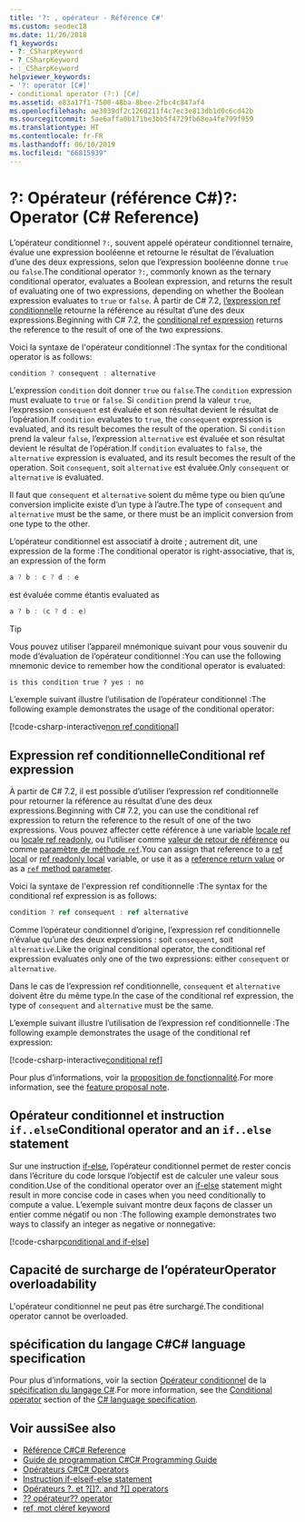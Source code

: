 ```yaml
---
title: '?: , opérateur - Référence C#'
ms.custom: seodec18
ms.date: 11/20/2018
f1_keywords:
- ?:_CSharpKeyword
- ?_CSharpKeyword
- :_CSharpKeyword
helpviewer_keywords:
- '?: operator [C#]'
- conditional operator (?:) [C#]
ms.assetid: e83a17f1-7500-48ba-8bee-2fbc4c847af4
ms.openlocfilehash: ae3039df2c1260211f4c7ec3e813db1d0c6cd42b
ms.sourcegitcommit: 5ae6affa0b171be3bb5f4729fb68ea4fe799f959
ms.translationtype: HT
ms.contentlocale: fr-FR
ms.lasthandoff: 06/10/2019
ms.locfileid: "66815939"
---
```

# <a name="-operator-c-reference"></a><span data-ttu-id="dd81d-102">?: Opérateur (référence C#)</span><span class="sxs-lookup"><span data-stu-id="dd81d-102">?: Operator (C# Reference)</span></span>

<span data-ttu-id="dd81d-103">L’opérateur conditionnel `?:`, souvent appelé opérateur conditionnel ternaire, évalue une expression booléenne et retourne le résultat de l’évaluation d’une des deux expressions, selon que l’expression booléenne donne `true` ou `false`.</span><span class="sxs-lookup"><span data-stu-id="dd81d-103">The conditional operator `?:`, commonly known as the ternary conditional operator, evaluates a Boolean expression, and returns the result of evaluating one of two expressions, depending on whether the Boolean expression evaluates to `true` or `false`.</span></span> <span data-ttu-id="dd81d-104">À partir de C# 7.2, [l’expression ref conditionnelle](#conditional-ref-expression) retourne la référence au résultat d’une des deux expressions.</span><span class="sxs-lookup"><span data-stu-id="dd81d-104">Beginning with C# 7.2, the [conditional ref expression](#conditional-ref-expression) returns the reference to the result of one of the two expressions.</span></span>

<span data-ttu-id="dd81d-105">Voici la syntaxe de l'opérateur conditionnel :</span><span class="sxs-lookup"><span data-stu-id="dd81d-105">The syntax for the conditional operator is as follows:</span></span>

```csharp
condition ? consequent : alternative
```

<span data-ttu-id="dd81d-106">L'expression `condition` doit donner `true` ou `false`.</span><span class="sxs-lookup"><span data-stu-id="dd81d-106">The `condition` expression must evaluate to `true` or `false`.</span></span> <span data-ttu-id="dd81d-107">Si `condition` prend la valeur `true`, l’expression `consequent` est évaluée et son résultat devient le résultat de l’opération.</span><span class="sxs-lookup"><span data-stu-id="dd81d-107">If `condition` evaluates to `true`, the `consequent` expression is evaluated, and its result becomes the result of the operation.</span></span> <span data-ttu-id="dd81d-108">Si `condition` prend la valeur `false`, l’expression `alternative` est évaluée et son résultat devient le résultat de l’opération.</span><span class="sxs-lookup"><span data-stu-id="dd81d-108">If `condition` evaluates to `false`, the `alternative` expression is evaluated, and its result becomes the result of the operation.</span></span> <span data-ttu-id="dd81d-109">Soit `consequent`, soit `alternative` est évaluée.</span><span class="sxs-lookup"><span data-stu-id="dd81d-109">Only `consequent` or `alternative` is evaluated.</span></span>

<span data-ttu-id="dd81d-110">Il faut que `consequent` et `alternative` soient du même type ou bien qu’une conversion implicite existe d’un type à l’autre.</span><span class="sxs-lookup"><span data-stu-id="dd81d-110">The type of `consequent` and `alternative` must be the same, or there must be an implicit conversion from one type to the other.</span></span>

<span data-ttu-id="dd81d-111">L’opérateur conditionnel est associatif à droite ; autrement dit, une expression de la forme :</span><span class="sxs-lookup"><span data-stu-id="dd81d-111">The conditional operator is right-associative, that is, an expression of the form</span></span>

```csharp
a ? b : c ? d : e
```

<span data-ttu-id="dd81d-112">est évaluée comme étant</span><span class="sxs-lookup"><span data-stu-id="dd81d-112">is evaluated as</span></span>

```csharp
a ? b : (c ? d : e)
```

> [!TIP]
> <span data-ttu-id="dd81d-113">Vous pouvez utiliser l’appareil mnémonique suivant pour vous souvenir du mode d’évaluation de l’opérateur conditionnel :</span><span class="sxs-lookup"><span data-stu-id="dd81d-113">You can use the following mnemonic device to remember how the conditional operator is evaluated:</span></span>
>
> ```text
> is this condition true ? yes : no
> ```

<span data-ttu-id="dd81d-114">L’exemple suivant illustre l’utilisation de l’opérateur conditionnel :</span><span class="sxs-lookup"><span data-stu-id="dd81d-114">The following example demonstrates the usage of the conditional operator:</span></span>

[!code-csharp-interactive[non ref conditional](~/samples/csharp/language-reference/operators/ConditionalOperator.cs#ConditionalValue)]

## <a name="conditional-ref-expression"></a><span data-ttu-id="dd81d-115">Expression ref conditionnelle</span><span class="sxs-lookup"><span data-stu-id="dd81d-115">Conditional ref expression</span></span>

<span data-ttu-id="dd81d-116">À partir de C# 7.2, il est possible d’utiliser l’expression ref conditionnelle pour retourner la référence au résultat d’une des deux expressions.</span><span class="sxs-lookup"><span data-stu-id="dd81d-116">Beginning with C# 7.2, you can use the conditional ref expression to return the reference to the result of one of the two expressions.</span></span> <span data-ttu-id="dd81d-117">Vous pouvez affecter cette référence à une variable [locale ref](../keywords/ref.md#ref-locals) ou [locale ref readonly](../keywords/ref.md#ref-readonly-locals), ou l’utiliser comme [valeur de retour de référence](../keywords/ref.md#reference-return-values) ou comme [paramètre de méthode `ref`](../keywords/ref.md#passing-an-argument-by-reference).</span><span class="sxs-lookup"><span data-stu-id="dd81d-117">You can assign that reference to a [ref local](../keywords/ref.md#ref-locals) or [ref readonly local](../keywords/ref.md#ref-readonly-locals) variable, or use it as a [reference return value](../keywords/ref.md#reference-return-values) or as a [`ref` method parameter](../keywords/ref.md#passing-an-argument-by-reference).</span></span>

<span data-ttu-id="dd81d-118">Voici la syntaxe de l'expression ref conditionnelle :</span><span class="sxs-lookup"><span data-stu-id="dd81d-118">The syntax for the conditional ref expression is as follows:</span></span>

```csharp
condition ? ref consequent : ref alternative
```

<span data-ttu-id="dd81d-119">Comme l’opérateur conditionnel d’origine, l’expression ref conditionnelle n’évalue qu’une des deux expressions : soit `consequent`, soit `alternative`.</span><span class="sxs-lookup"><span data-stu-id="dd81d-119">Like the original conditional operator, the conditional ref expression evaluates only one of the two expressions: either `consequent` or `alternative`.</span></span>

<span data-ttu-id="dd81d-120">Dans le cas de l’expression ref conditionnelle, `consequent` et `alternative` doivent être du même type.</span><span class="sxs-lookup"><span data-stu-id="dd81d-120">In the case of the conditional ref expression, the type of `consequent` and `alternative` must be the same.</span></span>

<span data-ttu-id="dd81d-121">L’exemple suivant illustre l’utilisation de l’expression ref conditionnelle :</span><span class="sxs-lookup"><span data-stu-id="dd81d-121">The following example demonstrates the usage of the conditional ref expression:</span></span>

[!code-csharp-interactive[conditional ref](~/samples/csharp/language-reference/operators/ConditionalOperator.cs#ConditionalRef)]

<span data-ttu-id="dd81d-122">Pour plus d’informations, voir la [proposition de fonctionnalité](../../../../_csharplang/proposals/csharp-7.2/conditional-ref.md).</span><span class="sxs-lookup"><span data-stu-id="dd81d-122">For more information, see the [feature proposal note](../../../../_csharplang/proposals/csharp-7.2/conditional-ref.md).</span></span>

## <a name="conditional-operator-and-an-ifelse-statement"></a><span data-ttu-id="dd81d-123">Opérateur conditionnel et instruction `if..else`</span><span class="sxs-lookup"><span data-stu-id="dd81d-123">Conditional operator and an `if..else` statement</span></span>

<span data-ttu-id="dd81d-124">Sur une instruction [if-else](../keywords/if-else.md), l’opérateur conditionnel permet de rester concis dans l’écriture du code lorsque l’objectif est de calculer une valeur sous condition.</span><span class="sxs-lookup"><span data-stu-id="dd81d-124">Use of the conditional operator over an [if-else](../keywords/if-else.md) statement might result in more concise code in cases when you need conditionally to compute a value.</span></span> <span data-ttu-id="dd81d-125">L’exemple suivant montre deux façons de classer un entier comme négatif ou non :</span><span class="sxs-lookup"><span data-stu-id="dd81d-125">The following example demonstrates two ways to classify an integer as negative or nonnegative:</span></span>

[!code-csharp[conditional and if-else](~/samples/csharp/language-reference/operators/ConditionalOperator.cs#CompareWithIf)]

## <a name="operator-overloadability"></a><span data-ttu-id="dd81d-126">Capacité de surcharge de l’opérateur</span><span class="sxs-lookup"><span data-stu-id="dd81d-126">Operator overloadability</span></span>

<span data-ttu-id="dd81d-127">L'opérateur conditionnel ne peut pas être surchargé.</span><span class="sxs-lookup"><span data-stu-id="dd81d-127">The conditional operator cannot be overloaded.</span></span>

## <a name="c-language-specification"></a><span data-ttu-id="dd81d-128">spécification du langage C#</span><span class="sxs-lookup"><span data-stu-id="dd81d-128">C# language specification</span></span>

<span data-ttu-id="dd81d-129">Pour plus d’informations, voir la section [Opérateur conditionnel](~/_csharplang/spec/expressions.md#conditional-operator) de la [spécification du langage C#](~/_csharplang/spec/introduction.md).</span><span class="sxs-lookup"><span data-stu-id="dd81d-129">For more information, see the [Conditional operator](~/_csharplang/spec/expressions.md#conditional-operator) section of the [C# language specification](~/_csharplang/spec/introduction.md).</span></span>

## <a name="see-also"></a><span data-ttu-id="dd81d-130">Voir aussi</span><span class="sxs-lookup"><span data-stu-id="dd81d-130">See also</span></span>

- [<span data-ttu-id="dd81d-131">Référence C#</span><span class="sxs-lookup"><span data-stu-id="dd81d-131">C# Reference</span></span>](../index.md)
- [<span data-ttu-id="dd81d-132">Guide de programmation C#</span><span class="sxs-lookup"><span data-stu-id="dd81d-132">C# Programming Guide</span></span>](../../programming-guide/index.md)
- [<span data-ttu-id="dd81d-133">Opérateurs C#</span><span class="sxs-lookup"><span data-stu-id="dd81d-133">C# Operators</span></span>](index.md)
- [<span data-ttu-id="dd81d-134">Instruction if-else</span><span class="sxs-lookup"><span data-stu-id="dd81d-134">if-else statement</span></span>](../keywords/if-else.md)
- <span data-ttu-id="dd81d-135">[Opérateurs ?. et ?[]](member-access-operators.md#null-conditional-operators--and-)</span><span class="sxs-lookup"><span data-stu-id="dd81d-135">[?. and ?[] operators](member-access-operators.md#null-conditional-operators--and-)</span></span>
- [<span data-ttu-id="dd81d-136">?? opérateur</span><span class="sxs-lookup"><span data-stu-id="dd81d-136">?? operator</span></span>](null-coalescing-operator.md)
- [<span data-ttu-id="dd81d-137">ref, mot clé</span><span class="sxs-lookup"><span data-stu-id="dd81d-137">ref keyword</span></span>](../keywords/ref.md)

